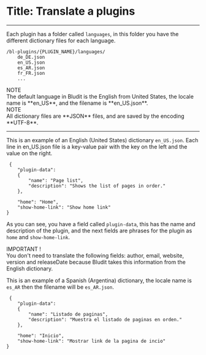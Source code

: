 # Title: Translate a plugins
<!-- Position: 1 -->
---
Each plugin has a folder called `languages`, in this folder you have the different dictionary files for each language.

```
/bl-plugins/{PLUGIN_NAME}/languages/
	de_DE.json
	en_US.json
	es_AR.json
	fr_FR.json
	...
```

<div markdown="1" class="note">
<div class="note-title">NOTE</div>
The default language in Bludit is the English from United States, the locale name is **en_US**, and the filename is **en_US.json**.
</div>

<div markdown="1" class="note">
<div class="note-title">NOTE</div>
All dictionary files are **JSON** files, and are saved by the encoding **UTF-8**.
</div>

---

This is an example of an English (United States) dictionary `en_US.json`. Each line in en_US.json file is a key-value pair with the key on the left and the value on the right.

<pre><code data-language="JSON"> {
	"plugin-data":
	{
		"name": "Page list",
		"description": "Shows the list of pages in order."
	},

	"home": "Home",
	"show-home-link": "Show home link"
}
</code></pre>

As you can see, you have a field called `plugin-data`, this has the name and description of the plugin, and the next fields are phrases for the plugin as `home` and `show-home-link`.

<div markdown="1" class="note">
<div class="note-title">IMPORTANT !</div>
You don't need to translate the following fields: author, email, website, version and releaseDate because Bludit takes this information from the English dictionary.
</div>

This is an example of a Spanish (Argentina) dictionary, the locale name is `es_AR` then the filename will be `es_AR.json`.

<pre><code data-language="JSON"> {
	"plugin-data":
	{
		"name": "Listado de paginas",
		"description": "Muestra el listado de paginas en orden."
	},

    "home": "Inicio",
    "show-home-link": "Mostrar link de la pagina de incio"
}
</code></pre>
